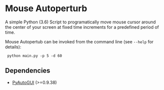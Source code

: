 # Mouse Autoperturb

A simple Python (3.6) Script to programatically move mouse cursor around the center of your screen at 
fixed time increments for a predefined period of time.

Mouse Autopertub can be invoked from the command line (see `--help` for details): 

``` python main.py -p 5 -d 60```

## Dependencies 

* [PyAutoGUI](https://pyautogui.readthedocs.io/en/latest/) (>=0.9.38)